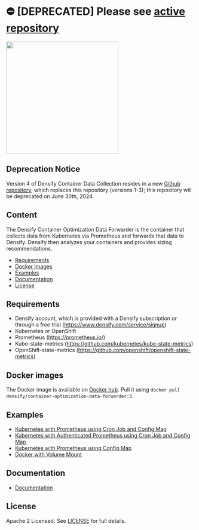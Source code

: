 # :no_entry: [DEPRECATED] Please see [active repository](https://github.com/densify-dev/container-data-collection)

<img src="https://www.densify.com/wp-content/uploads/densify.png" width="300">

## Deprecation Notice

Version 4 of Densify Container Data Collection resides in a new [Github repository](https://github.com/densify-dev/container-data-collection), which replaces this repository (versions 1-3); this repository will be deprecated on June 30th, 2024.

## Content

The Densify Container Optimization Data Forwarder is the container that collects data from Kubernetes via Prometheus and forwards that data to Densify. Densify then analyzes your containers and provides sizing recommendations. 

- [Requirements](#requirements)
- [Docker Images](#docker-images)
- [Examples](#examples)
- [Documentation](#Documentation)
- [License](#license)

## Requirements

- Densify account, which is provided with a Densify subscription or through a free trial (https://www.densify.com/service/signup)
- Kubernetes or OpenShift
- Prometheus (https://prometheus.io/)
- Kube-state-metrics (https://github.com/kubernetes/kube-state-metrics)
- OpenShift-state-metrics (https://github.com/openshift/openshift-state-metrics)

## Docker images

The Docker image is available on [Docker hub](https://hub.docker.com/r/densify/container-optimization-data-forwarder/tags). Pull it using `docker pull densify/container-optimization-data-forwarder:3`.

## Examples

* [Kubernetes with Prometheus using Cron Job and Config Map](examples/CronJob)
* [Kubernetes with Authenticated Prometheus using Cron Job and Config Map](examples/AuthenticatedPrometheus)
* [Kubernetes with Prometheus using Config Map](examples/ConfigMap)
* [Docker with Volume Mount](examples/Docker)

## Documentation

* [Documentation](docs)

## License

Apache 2 Licensed. See [LICENSE](LICENSE) for full details.
